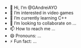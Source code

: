 - 👋 Hi, I’m @GAndreiAYO
- 👀 I’m interested in video games
- 🌱 I’m currently learning C++
- 💞️ I’m looking to collaborate on ...
- 📫 How to reach me ...
- 😄 Pronouns: ...
- ⚡ Fun fact: ...

<!---
GAndreiAYO/GAndreiAYO is a ✨ special ✨ repository because its `README.md` (this file) appears on your GitHub profile.
You can click the Preview link to take a look at your changes.
--->
